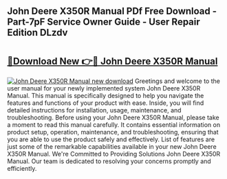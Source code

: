 ## John Deere X350R Manual PDf Free Download - Part-7pF Service Owner Guide - User Repair Edition DLzdv

# <h2><a href="http://bc89328.oget.top/?id=John+Deere+X350R+Manual">🔗Download New 👉🔴 John Deere X350R Manual</a></h2>

[![John Deere X350R Manual new download](https://i.imgur.com/5g1atiW.png)](http://bc89328.oget.top/?id=John+Deere+X350R+Manual)
Greetings and welcome to the user manual for your newly implemented system John Deere X350R Manual. This manual is specifically designed to help you navigate the features and functions of your product with ease. Inside, you will find detailed instructions for installation, usage, maintenance, and troubleshooting. Before using your John Deere X350R Manual, please take a moment to read this manual carefully. It contains essential information on product setup, operation, maintenance, and troubleshooting, ensuring that you are able to use the product safely and effectively. List of features are just some of the remarkable capabilities available in your new John Deere X350R Manual. We're Committed to Providing Solutions John Deere X350R Manual. Our team is dedicated to resolving your concerns promptly and efficiently.

